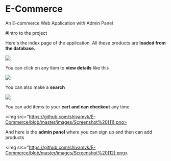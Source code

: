 # E-Commerce
An E-commerce Web Application with Admin Panel

#Intro to the project

Here's the index page of the application. All these products are **loaded from the database.**

<img src="https://github.com/shivamvk/E-Commerce/blob/master/images/Screenshot%20(8).png">

You can click on any item to **view details** like this

<img src="https://github.com/shivamvk/E-Commerce/blob/master/images/Screenshot%20(9).png">

You can also make a **search**

<img src="https://github.com/shivamvk/E-Commerce/blob/master/images/Screenshot%20(10).png">

You can add items to your **cart and can checkout** any time

<img src="https://github.com/shivamvk/E-Commerce/blob/master/images/Screenshot%20(11).png>

And here is the **admin panel** where you can sign up and then can add products

<img src="https://github.com/shivamvk/E-Commerce/blob/master/images/Screenshot%20(12).png>
          
        
